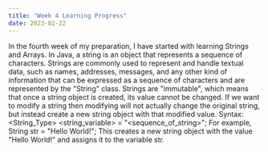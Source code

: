 ```yaml
---
title: "Week 4 Learning Progress"
date: 2023-02-22
---
```

In the fourth week of my preparation, I have started with learning Strings and Arrays. In Java, a string is an object that represents a sequence of characters. Strings are commonly used to represent and handle textual data, such as names, addresses, messages, and any other kind of information that can be expressed as a sequence of characters and are represented by the "String" class. Strings are "immutable", which means that once a string object is created, its value cannot be changed. If we want to modify a string then modifying will not actually change the original string, but instead create a new string object with that modified value.
Syntax: <String_Type> <string_variable> = "<sequence_of_string>"; For example, String str = "Hello World!"; This creates a new string object with the value "Hello World!" and assigns it to the variable str.
